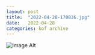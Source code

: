 ```yaml
---
layout:	post
title:	"2022-04-28-170836.jpg"
date:	2022-04-28
categories:	kof archive
---
```


![Image Alt](https://k0f.github.io/assets/2022-04-28-170836.jpg)
